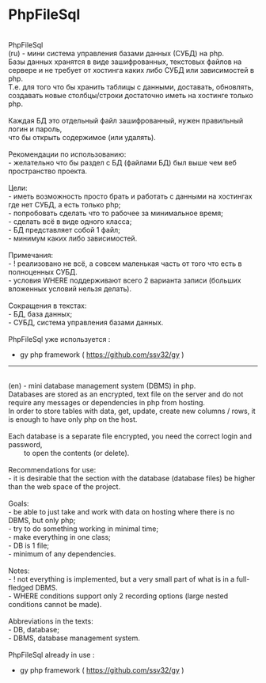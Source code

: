 # PhpFileSql
<br/>
PhpFileSql <br/>
 (ru) - мини система управления базами данных (СУБД) на php.<br/>
Базы данных хранятся в виде зашифрованных, текстовых файлов на сервере и не требует от хостинга каких либо СУБД или зависимостей в php.<br/>
        Т.е. для того что бы хранить таблицы с данными, доставать, обновлять, создавать новые столбцы/строки достаточно иметь на хоcтинге только php.<br/>
        <br/>
        Каждая БД это отдельный файл зашифрованный, нужен правильный логин и пароль,<br/>
        что бы открыть содержимое (или удалять). <br/>
        <br/>
        Рекомендации по использованию:<br/>
         - желательно что бы раздел с БД (файлами БД) был выше чем веб пространство проекта.  <br/>
        <br/>
        Цели: <br/>
         - иметь возможность просто брать и работать с данными на хостингах где нет СУБД, а есть только php;<br/>
         - попробовать сделать что то рабочее за минимальное время;<br/>
         - сделать всё в виде одного класса;<br/>
         - БД представляет собой 1 файл;<br/>
         - минимум каких либо зависимостей.<br/>
        <br/>
        Примечания:<br/>
         - ! реализовано не всё, а совсем маленькая часть от того что есть в полноценных СУБД.<br/>
         - условия WHERE поддерживают всего 2 варианта записи (больших вложенных условий нельзя делать).<br/>
        <br/>
        Сокращения в текстах:<br/>
         - БД, база данных;<br/>
         - СУБД, система управления базами данных.<br/>
        <br/>
        PhpFileSql уже используется :
        
- gy php framework ( https://github.com/ssv32/gy )
       
        
-----
<br/>
 (en) - mini database management system (DBMS) in php.<br/>
        Databases are stored as an encrypted, text file on the server and do not require any messages or dependencies in php from hosting.<br/>
        In order to store tables with data, get, update, create new columns / rows, it is enough to have only php on the host.<br/>
        <br/>
        Each database is a separate file encrypted, you need the correct login and password,<br/>
        to open the contents (or delete).<br/>
        <br/>
        Recommendations for use:<br/>
         - it is desirable that the section with the database (database files) be higher than the web space of the project.  <br/>
        <br/>
        Goals: <br/>
         - be able to just take and work with data on hosting where there is no DBMS, but only php;<br/>
         - try to do something working in minimal time;<br/>
         - make everything in one class;<br/>
         - DB is 1 file;<br/>
         - minimum of any dependencies.<br/>
        <br/>
        Notes:<br/>
         - ! not everything is implemented, but a very small part of what is in a full-fledged DBMS.<br/>
         - WHERE conditions support only 2 recording options (large nested conditions cannot be made).<br/>
        <br/>
        Abbreviations in the texts:<br/>
         - DB, database;<br/>
         - DBMS, database management system.<br/>
        <br/>
        PhpFileSql already in use :
        
- gy php framework ( https://github.com/ssv32/gy )
     
